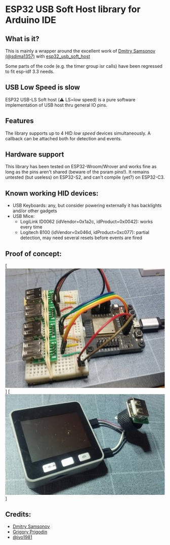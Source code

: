 # ESP32 USB Soft Host library for Arduino IDE


What is it?
-----------

This is mainly a wrapper around the excellent work of [Dmitry Samsonov (@sdima1357)](https://github.com/sdima1357)
with [esp32_usb_soft_host](https://github.com/sdima1357/esp32_usb_soft_host)

Some parts of the code (e.g. the timer group isr calls) have been regressed to fit esp-idf 3.3 needs.

USB Low Speed is slow
---------------------

ESP32 USB-LS Soft host (:warning: LS=low speed) is a pure software implementation of USB host thru general IO pins.


Features
--------

The library supports up to 4 HID *low speed* devices simultaneously.
A callback can be attached both for detection and events.


Hardware support
----------------

This library has been tested on ESP32-Wroom/Wrover and works fine as long as the pins aren't
shared (beware of the psram pins!).
It remains untested (but useless) on ESP32-S2, and can't compile (yet?) on ESP32-C3.


Known working HID devices:
--------------------------

- USB Keyboards: any, but consider powering externally it has backlights and/or other gadgets
- USB Mice:
  - LogiLink ID0062 (idVendor=0x1a2c, idProduct=0x0042): works every time
  - Logitech B100 (idVendor=0x046d, idProduct=0xc077): partial detection, may need several resets before events are fired



Proof of concept:
-----------------

[![](extras/ESP32-USB-host.png)]
[![](extras/m5stack-pins_16_17.jpeg)]

Credits:
--------
- [Dmitry Samsonov ](https://github.com/sdima1357)
- [Grigory Prigodin](https://github.com/zbx-sadman)
- [@ivo1981](https://github.com/ivo1981)
